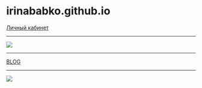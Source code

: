 # irinababko.github.io
[Личный кабинет](https://irinababko.github.io/profile.html)
***
![](https://irinababko.github.io/img/cab-1.jpg)
***
[BLOG](https://irinababko.github.io/blog.html)
***
![](https://irinababko.github.io/img/blog-1.jpg)
